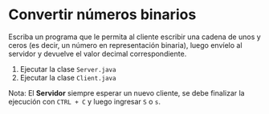 # **Convertir números binarios**
Escriba un programa que le permita al cliente escribir una cadena de unos y ceros (es decir, un número en representación binaria), luego envíelo al servidor y devuelve el valor decimal correspondiente.

  1. Ejecutar la clase `Server.java`
  2. Ejecutar la clase `Client.java`

Nota: El **Servidor** siempre esperar un nuevo cliente, se debe finalizar la ejecución con `CTRL + C` y luego ingresar `S` o `s`.
